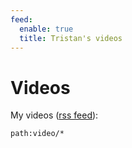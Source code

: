 ```yaml
---
feed:
  enable: true
  title: Tristan's videos
---
```


# Videos

My videos ([rss feed](video.xml)):

```query {.timeline}
path:video/*
```

